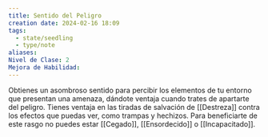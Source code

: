 ```yaml
---
title: Sentido del Peligro
creation date: 2024-02-16 18:09
tags:
  - state/seedling
  - type/note
aliases: 
Nivel de Clase: 2
Mejora de Habilidad:
---
```

Obtienes un asombroso sentido para percibir los elementos de tu entorno que presentan una
amenaza, dándote ventaja cuando trates de apartarte del peligro. 
Tienes ventaja en las tiradas de salvación de [[Destreza]] contra los efectos que puedas ver, como trampas y hechizos.
Para beneficiarte de este rasgo no puedes estar [[Cegado]], [[Ensordecido]] o [[Incapacitado]].
